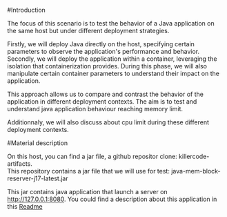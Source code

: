  
#Introduction

The focus of this scenario is to test the behavior of a Java application on the same host but under different deployment strategies. 

Firstly, we will deploy Java directly on the host, specifying certain parameters to observe the application's performance and behavior. 
Secondly, we will deploy the application within a container, leveraging the isolation that containerization provides. During this phase, we will also manipulate certain container parameters to understand their impact on the application. 

This approach allows us to compare and contrast the behavior of the application in different deployment contexts. The aim is to test and understand java application behaviour reaching memory limit.

Additionnaly, we will also discuss about cpu limit during these different deployment contexts.

#Material description

On this host, you can find a jar file, a github repositor clone: killercode-artifacts.  
This repository contains a jar file that we will use for test:   java-mem-block-reserver-j17-latest.jar  

This jar contains  java application that launch a server on http://127.0.0.1:8080.
You could find a description about this application in this [Readme](https://github.com/techlabfdj/killercoda/blob/main/java-mem-block-reserver/README.md)